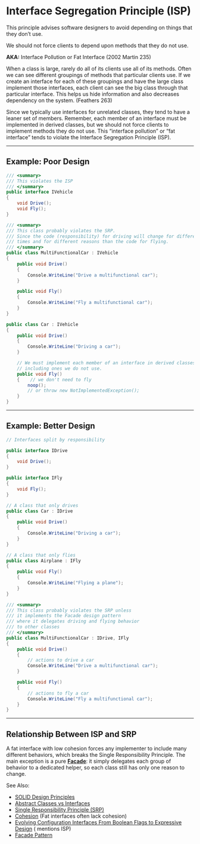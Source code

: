 # Interface Segregation Principle (ISP)

This principle advises software designers to avoid depending on things that they don’t use.

We should not force clients to depend upon methods that they do not use.

**AKA:** Interface Pollution or Fat Interface (2002 Martin 235)

When a class is large, rarely do all of its clients use all of its methods. Often we can see different groupings of
methods that particular clients use. If we create an interface for each of these groupings and have the large class
implement those interfaces, each client can see the big class through that particular interface. This helps us hide
information and also decreases dependency on the system. (Feathers 263)

Since we typically use interfaces for unrelated classes, they tend to have a leaner set of members. Remember, each
member of an interface must be implemented in derived classes, but we should not force clients to implement methods they
do not use. This “interface pollution” or “fat interface” tends to violate the Interface Segregation Principle (ISP).

---

## Example: Poor Design

```C#
/// <summary>
/// This violates the ISP
/// </summary>
public interface IVehicle
{
    void Drive();
    void Fly();
}

/// <summary>
/// This class probably violates the SRP.
/// Since the code (responsibility) for driving will change for different 
/// times and for different reasons than the code for flying.
/// </summary>
public class MultiFunctionalCar : IVehicle
{
    public void Drive()
    {
        Console.WriteLine("Drive a multifunctional car");
    }

    public void Fly()
    {
        Console.WriteLine("Fly a multifunctional car");
    }
}

public class Car : IVehicle
{
    public void Drive()
    {
        Console.WriteLine("Driving a car");
    }

    // We must implement each member of an interface in derived classes, 
    // including ones we do not use.
    public void Fly() 
    {    // we don't need to fly
        noop();
        // or throw new NotImplementedException();
    }
}

```

---

## Example: Better Design

```C#
// Interfaces split by responsibility

public interface IDrive
{
    void Drive();
}

public interface IFly
{
    void Fly();
}

// A class that only drives
public class Car : IDrive
{
    public void Drive()
    {
        Console.WriteLine("Driving a car");
    }
}

// A class that only flies
public class Airplane : IFly
{
    public void Fly()
    {
        Console.WriteLine("Flying a plane");
    }
}

/// <summary>
/// This class probably violates the SRP unless 
/// it implements the Facade design pattern
/// where it delegates driving and flying behavior 
/// to other classes
/// </summary>
public class MultiFunctionalCar : IDrive, IFly
{
    public void Drive()
    {
        // actions to drive a car
        Console.WriteLine("Drive a multifunctional car");
    }

    public void Fly()
    {
        // actions to fly a car
        Console.WriteLine("Fly a multifunctional car");
    }
}
```

---

## Relationship Between ISP and SRP

A fat interface with low cohesion forces any implementer to include many different behaviors, which breaks
the Single Responsibility Principle. The main exception is a
pure [**Facade**](The-Facade-Pattern-with-the-Single-Responsibility-Principle.md): it simply delegates each group of
behavior to
a dedicated helper, so each class still has only one reason to change.

See Also:

- [SOLID Design Principles](SOLID-Design-Principles.md)
- [Abstract Classes vs Interfaces](Abstract-Classes-vs-Interfaces.md)
- [Single Responsibility Principle (SRP)](Single-Responsibility-Principle-SRP.md)
- [Cohesion](Cohesion.md) (Fat interfaces often lack cohesion)
- [Evolving Configuration Interfaces From Boolean Flags to Expressive Design](Evolving-Configuration-Interfaces-From-Boolean-Flags-to-Expressive-Design.md) (
  mentions ISP)
- [Facade Pattern](The-Facade-Pattern-with-the-Single-Responsibility-Principle.md)